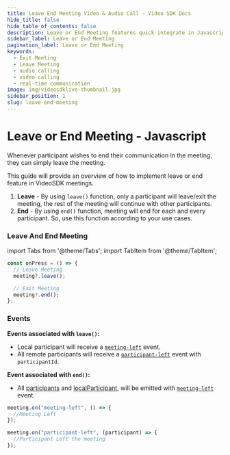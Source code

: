 ```yaml
---
title: Leave End Meeting Video & Audio Call - Video SDK Docs
hide_title: false
hide_table_of_contents: false
description: Leave or End Meeting features quick integrate in Javascript, React JS, Android, IOS, React Native, Flutter with Video SDK to add live video & audio conferencing to your applications.
sidebar_label: Leave or End Meeting
pagination_label: Leave or End Meeting
keywords:
  - Exit Meeting
  - Leave Meeting
  - audio calling
  - video calling
  - real-time communication
image: img/videosdklive-thumbnail.jpg
sidebar_position: 1
slug: leave-end-meeting
---
```


# Leave or End Meeting - Javascript

Whenever participant wishes to end their communication in the meeting, they can simply leave the meeting.

This guide will provide an overview of how to implement leave or end feature in VideoSDK meetings.

1. **Leave** - By using `leave()` function, only a participant will leave/exit the meeting, the rest of the meeting will continue with other participants.
2. **End** - By using `end()` function, meeting will end for each and every participant. So, use this function according to your use cases.

### Leave And End Meeting

import Tabs from '@theme/Tabs';
import TabItem from '@theme/TabItem';

```js
const onPress = () => {
  // Leave Meeting
  meeting?.leave();

  // Exit Meeting
  meeting?.end();
};
```

### Events

**Events associated with `leave()`:**

- Local participant will receive a [`meeting-left`](../../../api/sdk-reference/meeting-class/events.md#meeting-left) event.
- All remote participants will receive a [`participant-left`](../../../api/sdk-reference/meeting-class/events.md#participant-left) event with `participantId`.

**Event associated with `end()`:**

- All [participants](../../../api/sdk-reference/participant-class/introduction.md) and [localParticipant](../../../api/sdk-reference/participant-class/introduction.md), will be emitted with [`meeting-left`](../../../api/sdk-reference/meeting-class/events.md#meeting-left) event.

```js
meeting.on("meeting-left", () => {
  //Meeting Left
});

meeting.on("participant-left", (participant) => {
  //Participant Left the meeting
});
```
